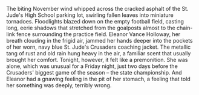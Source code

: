 The biting November wind whipped across the cracked asphalt of the St. Jude's High School parking lot, swirling fallen leaves into miniature tornadoes.  Floodlights blazed down on the empty football field, casting long, eerie shadows that stretched from the goalposts almost to the chain-link fence surrounding the practice field.  Eleanor Vance Holloway, her breath clouding in the frigid air, jammed her hands deeper into the pockets of her worn, navy blue St. Jude's Crusaders coaching jacket.  The metallic tang of rust and old rain hung heavy in the air, a familiar scent that usually brought her comfort.  Tonight, however, it felt like a premonition.  She was alone, which was unusual for a Friday night, just two days before the Crusaders' biggest game of the season – the state championship.  And Eleanor had a gnawing feeling in the pit of her stomach, a feeling that told her something was deeply, terribly wrong.
